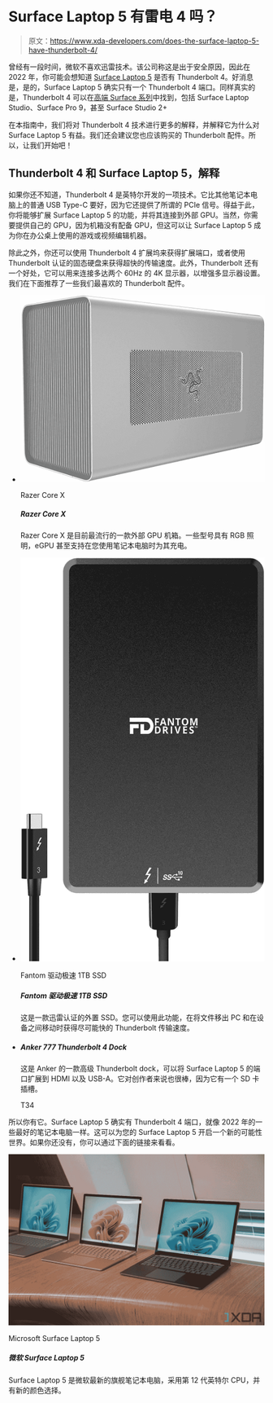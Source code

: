 # Surface Laptop 5 有雷电 4 吗？

> 原文：<https://www.xda-developers.com/does-the-surface-laptop-5-have-thunderbolt-4/>

曾经有一段时间，微软不喜欢迅雷技术。该公司称这是出于安全原因，因此在 2022 年，你可能会想知道 [Surface Laptop 5](https://www.xda-developers.com/surface-laptop-5/) 是否有 Thunderbolt 4。好消息是，是的，Surface Laptop 5 确实只有一个 Thunderbolt 4 端口。同样真实的是，Thunderbolt 4 可以在[高端 Surface 系列](https://www.xda-developers.com/best-microsoft-surface-pcs/)中找到，包括 Surface Laptop Studio、Surface Pro 9，甚至 Surface Studio 2+

在本指南中，我们将对 Thunderbolt 4 技术进行更多的解释，并解释它为什么对 Surface Laptop 5 有益。我们还会建议您也应该购买的 Thunderbolt 配件。所以，让我们开始吧！

## Thunderbolt 4 和 Surface Laptop 5，解释

如果你还不知道，Thunderbolt 4 是英特尔开发的一项技术。它比其他笔记本电脑上的普通 USB Type-C 要好，因为它还提供了所谓的 PCIe 信号。得益于此，你将能够扩展 Surface Laptop 5 的功能，并将其连接到外部 GPU。当然，你需要提供自己的 GPU，因为机箱没有配备 GPU，但这可以让 Surface Laptop 5 成为你在办公桌上使用的游戏或视频编辑机器。

除此之外，你还可以使用 Thunderbolt 4 扩展坞来获得扩展端口，或者使用 Thunderbolt 认证的固态硬盘来获得超快的传输速度。此外，Thunderbolt 还有一个好处，它可以用来连接多达两个 60Hz 的 4K 显示器，以增强多显示器设置。我们在下面推荐了一些我们最喜欢的 Thunderbolt 配件。

*   <picture>![The Razer Core X is one of the most popular external GPU enclosures. Some models have RGB lighting, and the eGPU even supports charging your laptop while you use it.](img/654682b3b1b417810ce5737e5719c8d3.png)</picture>

    Razer Core X

    ##### Razer Core X

    Razer Core X 是目前最流行的一款外部 GPU 机箱。一些型号具有 RGB 照明，eGPU 甚至支持在您使用笔记本电脑时为其充电。

*   <picture>![This is a Thunderbolt certified external SSD. You can use this and get the fastest possible Thunderbolt transfer speeds when moving files off your PC and between devices.](img/a820d898e100163f56dbc1003103c8d3.png)</picture>

    Fantom 驱动极速 1TB SSD

    ##### Fantom 驱动极速 1TB SSD

    这是一款迅雷认证的外置 SSD。您可以使用此功能，在将文件移出 PC 和在设备之间移动时获得尽可能快的 Thunderbolt 传输速度。

*   ##### Anker 777 Thunderbolt 4 Dock

    这是 Anker 的一款高级 Thunderbolt dock，可以将 Surface Laptop 5 的端口扩展到 HDMI 以及 USB-A。它对创作者来说也很棒，因为它有一个 SD 卡插槽。

    T34

所以你有它。Surface Laptop 5 确实有 Thunderbolt 4 端口，就像 2022 年的一些最好的笔记本电脑一样。这可以为您的 Surface Laptop 5 开启一个新的可能性世界。如果你还没有，你可以通过下面的链接来看看。

 <picture>![The Surface Laptop 5 is the newest flagship laptop from Microsoft with 12th Gen Intel CPUs and new color options for the ultimate productivity laptop.](img/ab7745e2e6fd257724e74d11279a3ec8.png)</picture> 

Microsoft Surface Laptop 5

##### 微软 Surface Laptop 5

Surface Laptop 5 是微软最新的旗舰笔记本电脑，采用第 12 代英特尔 CPU，并有新的颜色选择。